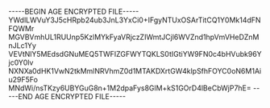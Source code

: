 -----BEGIN AGE ENCRYPTED FILE-----
YWdlLWVuY3J5cHRpb24ub3JnL3YxCi0+IFgyNTUxOSArTitCQ1Y0Mk14dFNFQWMr
MGVBVmhUL1RUUnp5KzlMYkFyaVRjczZIWmtJCjl6WVZnd1hpVmVHeDZnMnJLc1Yy
VEVtNlY5MEdsdGNuMEQ5TWFIZGFWYTQKLS0tIGtiYW9FN0c4bHVubk96Yjc0Y0lv
NXNXa0dHK1VwN2tkMmlNRVhmZ0d1MTAKDXrtGW4klpSfhFOYC0oN6M1Aiu29F5Fo
MNdWi/nsTKzy6UBYGuG8n+1M2dpaFys8GlM+kS1GOrD4lBeCbWjP7hE=
-----END AGE ENCRYPTED FILE-----
